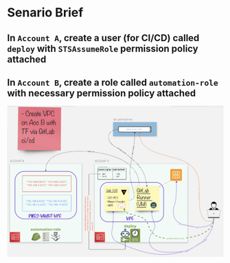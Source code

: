 # Senario Brief

## In `Account A`, create a user (for CI/CD) called `deploy` with `STSAssumeRole` permission policy attached

## In `Account B`, create a role called `automation-role` with necessary permission policy attached

![Usage-overview](1.png "It's gonna be alright!")
